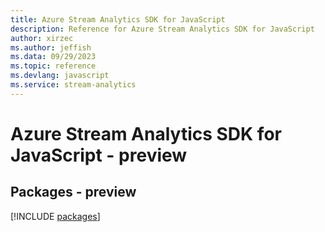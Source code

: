 ```yaml
---
title: Azure Stream Analytics SDK for JavaScript
description: Reference for Azure Stream Analytics SDK for JavaScript
author: xirzec
ms.author: jeffish
ms.data: 09/29/2023
ms.topic: reference
ms.devlang: javascript
ms.service: stream-analytics
---
```

# Azure Stream Analytics SDK for JavaScript - preview
## Packages - preview
[!INCLUDE [packages](stream-analytics-index.md)]